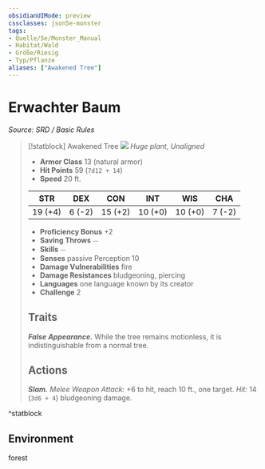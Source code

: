 ```yaml
---
obsidianUIMode: preview
cssclasses: json5e-monster
tags:
- Quelle/5e/Monster_Manual
- Habitat/Wald
- Größe/Riesig
- Typ/Pflanze
aliases: ["Awakened Tree"]
---
```

# Erwachter Baum
*Source: SRD / Basic Rules*  

> [!statblock] Awakened Tree
> ![](compendium/bestiary/plant/token/awakened-tree.png#token)
> *Huge plant, Unaligned*
> 
> - **Armor Class** 13  (natural armor)
> - **Hit Points** 59 (`7d12 + 14`)
> - **Speed** 20 ft.
> 
> |STR|DEX|CON|INT|WIS|CHA|
> |:---:|:---:|:---:|:---:|:---:|:---:|
> |19 (+4)| 6 (-2)|15 (+2)|10 (+0)|10 (+0)| 7 (-2)|
> 
> - **Proficiency Bonus** +2
> - **Saving Throws** ⏤
> - **Skills** ⏤
> - **Senses** passive Perception 10
> - **Damage Vulnerabilities** fire
> - **Damage Resistances** bludgeoning, piercing
> - **Languages** one language known by its creator
> - **Challenge** 2
> 
> ## Traits
> 
> ***False Appearance.*** While the tree remains motionless, it is indistinguishable from a normal tree.
> 
> ## Actions
> 
> ***Slam.*** *Melee Weapon Attack:* +6 to hit, reach 10 ft., one target. *Hit:* 14 (`3d6 + 4`) bludgeoning damage.

^statblock

## Environment

forest